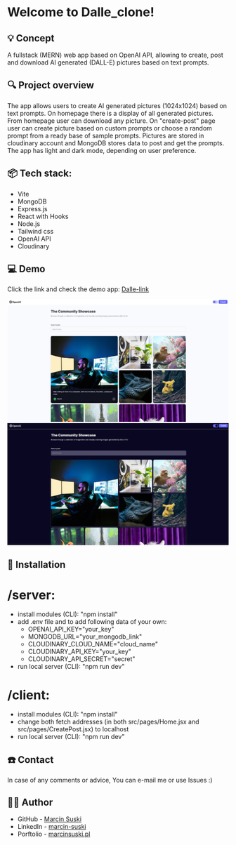 # Welcome to Dalle_clone!


## 💡 Concept
A fullstack (MERN) web app based on OpenAI API, allowing to create, post and download AI generated (DALL-E) pictures based on text prompts.
 
## 🔍 Project overview 
The app allows users to create AI generated pictures (1024x1024) based on text prompts. On homepage there is a display of all generated pictures. From homepage user can download any picture. 
On "create-post" page user can create picture based on custom prompts or choose a random prompt from a ready base of sample prompts.
Pictures are stored in cloudinary account and MongoDB stores data to post and get the prompts.
The app has light and dark mode, depending on user preference.



## 📦 Tech stack:
- Vite
- MongoDB
- Express.js
- React with Hooks
- Node.js
- Tailwind css
- OpenAI API
- Cloudinary

 
## 💻 Demo

Click the link and check the demo app: [Dalle-link](https://ms-dalle.netlify.app/)

![](./client/src/assets/screenshot_light.JPG)
![](./client/src/assets/screenshot_dark.JPG)

## 💾 Installation
# /server:
- install modules (CLI):  "npm install"
- add .env file and to add following data of your own:
  - OPENAI_API_KEY="your_key"
  - MONGODB_URL="your_mongodb_link"
  - CLOUDINARY_CLOUD_NAME="cloud_name"
  - CLOUDINARY_API_KEY="your_key"
  - CLOUDINARY_API_SECRET="secret"
- run local server (CLI):  "npm run dev"

# /client:
- install modules (CLI):  "npm install"
- change both fetch addresses (in both src/pages/Home.jsx and src/pages/CreatePost.jsx) to localhost 
- run local server (CLI):  "npm run dev"


## ☎️ Contact
In case of any comments or advice, You can e-mail me or use Issues :)

## 🧙‍♂️ Author
- GitHub - [Marcin Suski](https://github.com/marcinsuski)
- LinkedIn - [marcin-suski](https://www.linkedin.com/in/marcin-suski/)
- Porftolio - [marcinsuski.pl](https://marcinsuski.pl)
